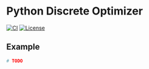 # Python Discrete Optimizer

[![CI](https://github.com/k0nze/discrete_optimizer/actions/workflows/ci.yml/badge.svg)](https://github.com/k0nze/discrete_optimizer/actions/workflows/ci.yml)
[![License](https://img.shields.io/badge/License-BSD_3--Clause-blue.svg)](https://opensource.org/licenses/BSD-3-Clause)

## Example

```python
# TODO
```
